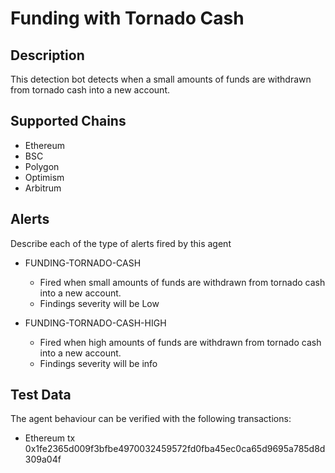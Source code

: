 # Funding with Tornado Cash

## Description

This detection bot detects when a small amounts of funds are withdrawn from tornado cash into a new account.

## Supported Chains

- Ethereum
- BSC
- Polygon
- Optimism
- Arbitrum

## Alerts

Describe each of the type of alerts fired by this agent

- FUNDING-TORNADO-CASH
  - Fired when small amounts of funds are withdrawn from tornado cash into a new account.
  - Findings severity will be Low

- FUNDING-TORNADO-CASH-HIGH
  - Fired when high amounts of funds are withdrawn from tornado cash into a new account.
  - Findings severity will be info

## Test Data

The agent behaviour can be verified with the following transactions:
- Ethereum tx 0x1fe2365d009f3bfbe4970032459572fd0fba45ec0ca65d9695a785d8d309a04f

